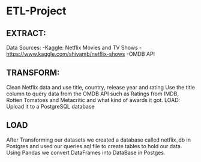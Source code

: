 # ETL-Project
## EXTRACT: 
Data Sources:
-Kaggle: Netflix Movies and TV Shows
  -https://www.kaggle.com/shivamb/netflix-shows
-OMDB API

## TRANSFORM: 
Clean Netflix data and use title, country, release year and rating
Use the title column to query data from the OMDB API such as Ratings from IMDB, Rotten Tomatoes and Metacritic and what kind of awards it got.
LOAD:
Upload it to a PostgreSQL database

## LOAD
After Transforming our datasets we created a database called netflix_db in Postgres and used our queries.sql file to create tables to hold our data. Using Pandas we convert DataFrames into DataBase in Postges. 
